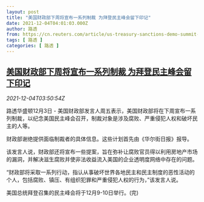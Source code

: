 ```yaml
---
layout: post
title: "美国财政部下周将宣布一系列制裁 为拜登民主峰会留下印记"
date: 2021-12-04T04:01:03.000Z
author: 路透
from: https://cn.reuters.com/article/us-treasury-sanctions-demo-summit-1204-idCNKBS2IJ02V
tags: [ 路透 ]
categories: [ 路透 ]
---
```

<!--1638590463000-->
[美国财政部下周将宣布一系列制裁 为拜登民主峰会留下印记](https://cn.reuters.com/article/us-treasury-sanctions-demo-summit-1204-idCNKBS2IJ02V)
------

<div>
<div><i>2021-12-04T03:50:54Z</i></div><p>路透华盛顿12月3日 - 美国财政部发言人周五表示，美国财政部将在下周宣布一系列制裁，以纪念美国民主峰会召开，制裁对象是涉及腐败、严重侵犯人权和破坏民主的人等。</p><p>财政部谢绝提供面临制裁者的具体信息。这些计划首先由《华尔街日报》报导。</p><p>该发言人说，财政部还将宣布一些提案，旨在弥补让腐败官员得以利用房地产市场的漏洞，并解决滋生腐败并使非法收益流入美国的企业透明度网络中存在的问题。</p><p>“财政部将采取一系列行动，指认从事破坏世界各地民主和民主制度的恶性活动的个人，包括腐败、镇压、有组织犯罪和严重侵犯人权的行为，”该发言人说。</p><p>美国总统拜登召集的民主峰会将于12月9-10日举行。(完)</p>
</div>
